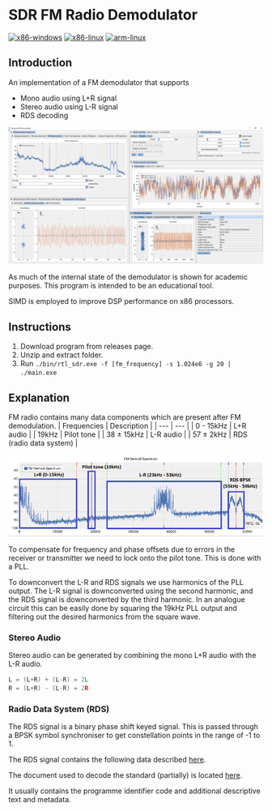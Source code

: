 # SDR FM Radio Demodulator
[![x86-windows](https://github.com/FiendChain/FM-Radio/actions/workflows/x86-windows.yml/badge.svg)](https://github.com/FiendChain/FM-Radio/actions/workflows/x86-windows.yml)
[![x86-linux](https://github.com/FiendChain/FM-Radio/actions/workflows/x86-linux.yml/badge.svg)](https://github.com/FiendChain/FM-Radio/actions/workflows/x86-linux.yml)
[![arm-linux](https://github.com/FiendChain/FM-Radio/actions/workflows/arm-linux.yml/badge.svg)](https://github.com/FiendChain/FM-Radio/actions/workflows/arm-linux.yml)

## Introduction
An implementation of a FM demodulator that supports
- Mono audio using L+R signal
- Stereo audio using L-R signal
- RDS decoding 

![Screenshot](docs/window_screenshot.png)

As much of the internal state of the demodulator is shown for academic purposes. This program is intended to be an educational tool. 

SIMD is employed to improve DSP performance on x86 processors. 

## Instructions
1. Download program from releases page.
2. Unzip and extract folder.
3. Run <code>./bin/rtl_sdr.exe -f [fm_frequency] -s 1.024e6 -g 20 | ./main.exe</code>

## Explanation
FM radio contains many data components which are present after FM demodulation.
| Frequencies | Description |
| --- | --- |
| 0 - 15kHz  | L+R audio |
| 19kHz      | Pilot tone |
| 38 ± 15kHz | L-R audio |
| 57 ± 2kHz  | RDS (radio data system) |

![FM Spectrum](docs/fm_spectrum.png)

To compensate for frequency and phase offsets due to errors in the receiver or transmitter we need to lock onto the pilot tone. This is done with a PLL.

To downconvert the L-R and RDS signals we use harmonics of the PLL output. The L-R signal is downconverted using the second harmonic, and the RDS signal is downconverted by the third harmonic. In an analogue circuit this can be easily done by squaring the 19kHz PLL output and filtering out the desired harmonics from the square wave.

### Stereo Audio
Stereo audio can be generated by combining the mono L+R audio with the L-R audio.
```c
L = (L+R) + (L-R) = 2L
R = (L+R) - (L-R) = 2R
```

### Radio Data System (RDS)
The RDS signal is a binary phase shift keyed signal. This is passed through a BPSK symbol synchroniser to get constellation points in the range of -1 to 1.

The RDS signal contains the following data described [here](https://en.wikipedia.org/wiki/Radio_Data_System).

The document used to decode the standard (partially) is located [here](docs/EN50067_RDS_Standard.pdf).

It usually contains the programme identifier code and additional descriptive text and metadata.